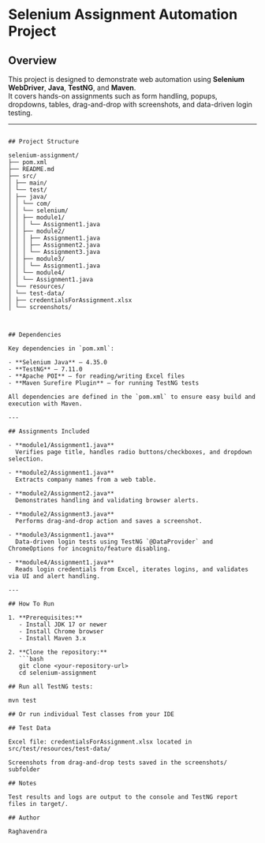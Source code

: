 # Selenium Assignment Automation Project

## Overview

This project is designed to demonstrate web automation using **Selenium WebDriver**, **Java**, **TestNG**, and **Maven**.  
It covers hands-on assignments such as form handling, popups, dropdowns, tables, drag-and-drop with screenshots, and data-driven login testing.

---

```

## Project Structure

selenium-assignment/
├── pom.xml
├── README.md
├── src/
│ ├── main/
│ └── test/
│ ├── java/
│ │ └── com/
│ │ └── selenium/
│ │ ├── module1/
│ │ │ └── Assignment1.java
│ │ ├── module2/
│ │ │ ├── Assignment1.java
│ │ │ ├── Assignment2.java
│ │ │ └── Assignment3.java
│ │ ├── module3/
│ │ │ └── Assignment1.java
│ │ └── module4/
│ │ └── Assignment1.java
│ └── resources/
│ └── test-data/
│ ├── credentialsForAssignment.xlsx
│ └── screenshots/



## Dependencies

Key dependencies in `pom.xml`:

- **Selenium Java** – 4.35.0  
- **TestNG** – 7.11.0  
- **Apache POI** – for reading/writing Excel files  
- **Maven Surefire Plugin** – for running TestNG tests  

All dependencies are defined in the `pom.xml` to ensure easy build and execution with Maven.

---

## Assignments Included

- **module1/Assignment1.java**  
  Verifies page title, handles radio buttons/checkboxes, and dropdown selection.

- **module2/Assignment1.java**  
  Extracts company names from a web table.

- **module2/Assignment2.java**  
  Demonstrates handling and validating browser alerts.

- **module2/Assignment3.java**  
  Performs drag-and-drop action and saves a screenshot.

- **module3/Assignment1.java**  
  Data-driven login tests using TestNG `@DataProvider` and ChromeOptions for incognito/feature disabling.

- **module4/Assignment1.java**  
  Reads login credentials from Excel, iterates logins, and validates via UI and alert handling.

---

## How To Run

1. **Prerequisites:**  
   - Install JDK 17 or newer  
   - Install Chrome browser  
   - Install Maven 3.x  

2. **Clone the repository:**  
   ```bash
   git clone <your-repository-url>
   cd selenium-assignment

## Run all TestNG tests:

mvn test

## Or run individual Test classes from your IDE

## Test Data

Excel file: credentialsForAssignment.xlsx located in src/test/resources/test-data/

Screenshots from drag-and-drop tests saved in the screenshots/ subfolder

## Notes

Test results and logs are output to the console and TestNG report files in target/.

## Author

Raghavendra
